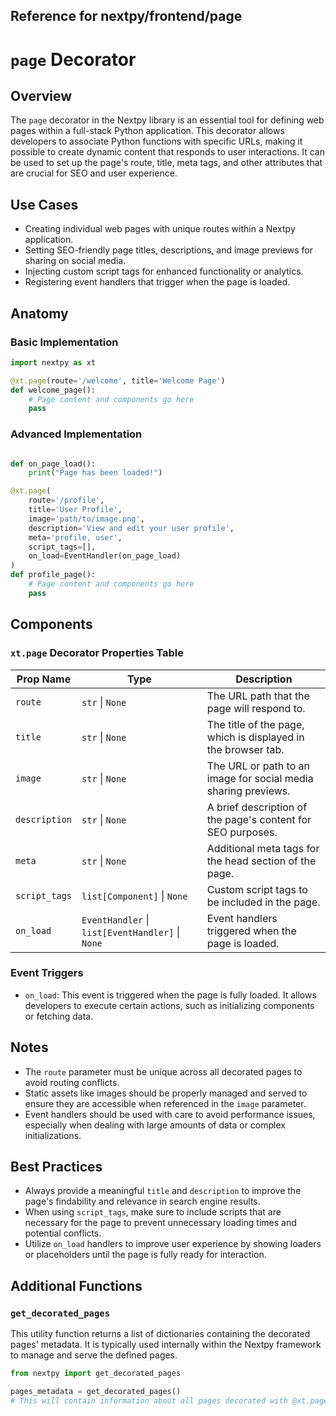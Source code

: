 ##  Reference for nextpy/frontend/page

# `page` Decorator

## Overview

The `page` decorator in the Nextpy library is an essential tool for defining web pages within a full-stack Python application. This decorator allows developers to associate Python functions with specific URLs, making it possible to create dynamic content that responds to user interactions. It can be used to set up the page's route, title, meta tags, and other attributes that are crucial for SEO and user experience.

## Use Cases

- Creating individual web pages with unique routes within a Nextpy application.
- Setting SEO-friendly page titles, descriptions, and image previews for sharing on social media.
- Injecting custom script tags for enhanced functionality or analytics.
- Registering event handlers that trigger when the page is loaded.

## Anatomy

### Basic Implementation

```python
import nextpy as xt

@xt.page(route='/welcome', title='Welcome Page')
def welcome_page():
    # Page content and components go here
    pass
```

### Advanced Implementation

```python

def on_page_load():
    print("Page has been loaded!")

@xt.page(
    route='/profile',
    title='User Profile',
    image='path/to/image.png',
    description='View and edit your user profile',
    meta='profile, user',
    script_tags=[],
    on_load=EventHandler(on_page_load)
)
def profile_page():
    # Page content and components go here
    pass
```

## Components

### `xt.page` Decorator Properties Table

| Prop Name    | Type                                   | Description                                                     |
|--------------|----------------------------------------|-----------------------------------------------------------------|
| `route`      | `str` \| `None`                        | The URL path that the page will respond to.                     |
| `title`      | `str` \| `None`                        | The title of the page, which is displayed in the browser tab.   |
| `image`      | `str` \| `None`                        | The URL or path to an image for social media sharing previews.  |
| `description`| `str` \| `None`                        | A brief description of the page's content for SEO purposes.     |
| `meta`       | `str` \| `None`                        | Additional meta tags for the head section of the page.          |
| `script_tags`| `list[Component]` \| `None`            | Custom script tags to be included in the page.                  |
| `on_load`    | `EventHandler` \| `list[EventHandler]` \| `None` | Event handlers triggered when the page is loaded.              |

### Event Triggers

- `on_load`: This event is triggered when the page is fully loaded. It allows developers to execute certain actions, such as initializing components or fetching data.

## Notes

- The `route` parameter must be unique across all decorated pages to avoid routing conflicts.
- Static assets like images should be properly managed and served to ensure they are accessible when referenced in the `image` parameter.
- Event handlers should be used with care to avoid performance issues, especially when dealing with large amounts of data or complex initializations.

## Best Practices

- Always provide a meaningful `title` and `description` to improve the page's findability and relevance in search engine results.
- When using `script_tags`, make sure to include scripts that are necessary for the page to prevent unnecessary loading times and potential conflicts.
- Utilize `on_load` handlers to improve user experience by showing loaders or placeholders until the page is fully ready for interaction.

## Additional Functions

### `get_decorated_pages`

This utility function returns a list of dictionaries containing the decorated pages' metadata. It is typically used internally within the Nextpy framework to manage and serve the defined pages.

```python
from nextpy import get_decorated_pages

pages_metadata = get_decorated_pages()
# This will contain information about all pages decorated with @xt.page
```